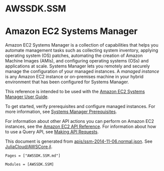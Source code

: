 # AWSSDK.SSM

# Amazon EC2 Systems Manager

Amazon EC2 Systems Manager is a collection of capabilities that helps you automate management tasks such as collecting system inventory, applying operating system (OS) patches, automating the creation of Amazon Machine Images (AMIs), and configuring operating systems (OSs) and applications at scale. Systems Manager lets you remotely and securely manage the configuration of your managed instances. A *managed instance* is any Amazon EC2 instance or on-premises machine in your hybrid environment that has been configured for Systems Manager.

This reference is intended to be used with the [Amazon EC2 Systems Manager User Guide](http://docs.aws.amazon.com/systems-manager/latest/userguide/).

To get started, verify prerequisites and configure managed instances. For more information, see [Systems Manager Prerequisites](http://docs.aws.amazon.com/systems-manager/latest/userguide/systems-manager-setting-up.html).

For information about other API actions you can perform on Amazon EC2 instances, see the [Amazon EC2 API Reference](http://docs.aws.amazon.com/AWSEC2/latest/APIReference/). For information about how to use a Query API, see [Making API Requests](http://docs.aws.amazon.com/AWSEC2/latest/APIReference/making-api-requests.html).

This document is generated from
[apis/ssm-2014-11-06.normal.json](https://github.com/aws/aws-sdk-js/blob/master/apis/ssm-2014-11-06.normal.json).
See [JuliaCloud/AWSCore.jl](https://github.com/JuliaCloud/AWSCore.jl).

```@index
Pages = ["AWSSDK.SSM.md"]
```

```@autodocs
Modules = [AWSSDK.SSM]
```
